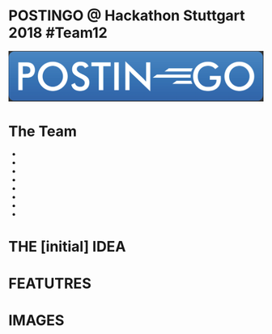 # POSTINGO @ Hackathon Stuttgart 2018 #Team12

![GitHub Logo](/documentation/postingo_low.png)





# The Team
*
*
*
*
*
*
*
*

# THE [initial] IDEA







# FEATUTRES





# IMAGES
 
